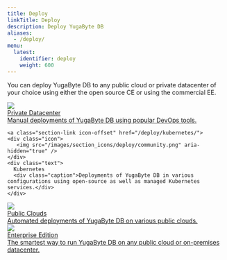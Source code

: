 ```yaml
---
title: Deploy
linkTitle: Deploy
description: Deploy YugaByte DB
aliases:
  - /deploy/
menu:
  latest:
    identifier: deploy
    weight: 600
---
```


You can deploy YugaByte DB to any public cloud or private datacenter of your choice using either the open source CE or using the commercial EE.

<div>
  <a class="section-link icon-offset" href="/deploy/multi-node-cluster/">
    <div class="icon">
      <img src="/images/section_icons/deploy/community.png" aria-hidden="true" />
    </div>
    <div class="text">
      Private Datacenter
      <div class="caption">Manual deployments of YugaByte DB using popular DevOps tools.</div>
    </div>
  </a>

    <a class="section-link icon-offset" href="/deploy/kubernetes/">
    <div class="icon">
       <img src="/images/section_icons/deploy/community.png" aria-hidden="true" />
    </div>
    <div class="text">
      Kubernetes
      <div class="caption">Deployments of YugaByte DB in various configurations using open-source as well as managed Kubernetes services.</div>
    </div>
  </a>

  <a class="section-link icon-offset" href="/deploy/public-clouds/">
    <div class="icon">
      <img src="/images/section_icons/deploy/community.png" aria-hidden="true" />
    </div>
    <div class="text">
      Public Clouds
      <div class="caption">Automated deployments of YugaByte DB on various public clouds.</div>
    </div>
  </a>

  <a class="section-link icon-offset" href="/deploy/enterprise-edition/">
    <div class="icon">
      <img src="/images/section_icons/deploy/enterprise.png" aria-hidden="true" />
    </div>
    <div class="text">
      Enterprise Edition
      <div class="caption">The smartest way to run YugaByte DB on any public cloud or on-premises datacenter.</div>
    </div>
  </a>
</div>
